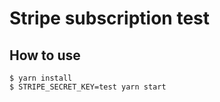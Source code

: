 # Stripe subscription test

## How to use

```
$ yarn install
$ STRIPE_SECRET_KEY=test yarn start
```